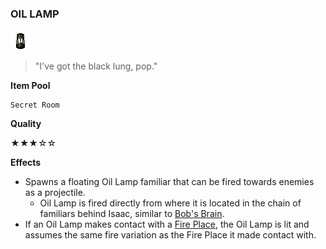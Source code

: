 ### **OIL LAMP**
![Oil Lamp](/resources/gfx/items/collectibles/oil_lamp.png "Oil Lamp")

> "I've got the black lung, pop."

**Item Pool**

```
Secret Room
```

**Quality**

★★★☆☆

**Effects**
- Spawns a floating Oil Lamp familiar that can be fired towards enemies as a projectile.
  - Oil Lamp is fired directly from where it is located in the chain of familiars behind Isaac, similar to [Bob's Brain](https://bindingofisaacrebirth.fandom.com/wiki/Bob%27s_Brain).
- If an Oil Lamp makes contact with a [Fire Place](https://bindingofisaacrebirth.fandom.com/wiki/Fire_Places), the Oil Lamp is lit and assumes the same fire variation as the Fire Place it made contact with.
